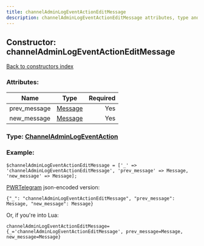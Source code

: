 ```yaml
---
title: channelAdminLogEventActionEditMessage
description: channelAdminLogEventActionEditMessage attributes, type and example
---
```

## Constructor: channelAdminLogEventActionEditMessage  
[Back to constructors index](index.md)



### Attributes:

| Name     |    Type       | Required |
|----------|:-------------:|---------:|
|prev\_message|[Message](../types/Message.md) | Yes|
|new\_message|[Message](../types/Message.md) | Yes|



### Type: [ChannelAdminLogEventAction](../types/ChannelAdminLogEventAction.md)


### Example:

```
$channelAdminLogEventActionEditMessage = ['_' => 'channelAdminLogEventActionEditMessage', 'prev_message' => Message, 'new_message' => Message];
```  

[PWRTelegram](https://pwrtelegram.xyz) json-encoded version:

```
{"_": "channelAdminLogEventActionEditMessage", "prev_message": Message, "new_message": Message}
```


Or, if you're into Lua:  


```
channelAdminLogEventActionEditMessage={_='channelAdminLogEventActionEditMessage', prev_message=Message, new_message=Message}

```



